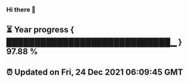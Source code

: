 ### Hi there 👋
⏳ Year progress { █████████████████████████████▁ } 97.88 %
---
⏰ Updated on Fri, 24 Dec 2021 06:09:45 GMT
---
